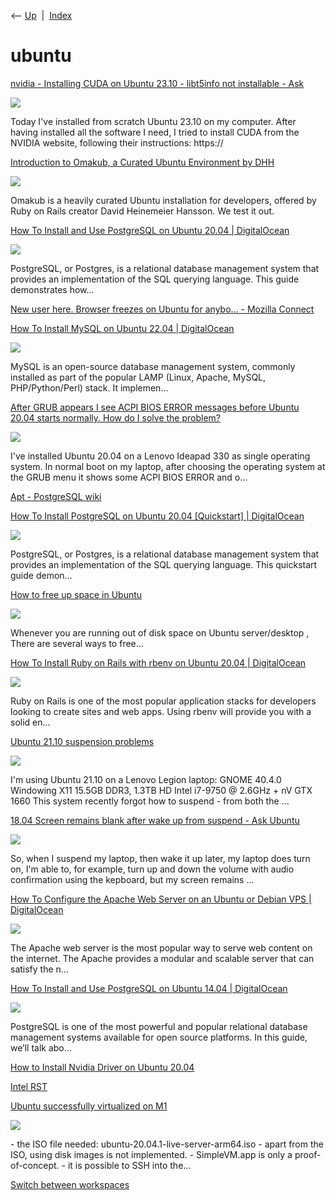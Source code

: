<div class="nav">

⟵ [Up](index.html)  \|  [Index](index.html)

</div>

# ubuntu

<div class="cards">

<div class="card">

<div class="card-title">

[nvidia - Installing CUDA on Ubuntu 23.10 - libt5info not installable -
Ask](https://askubuntu.com/questions/1491254/installing-cuda-on-ubuntu-23-10-libt5info-not-installable)

</div>

<div class="card-image">

[![](https://cdn.sstatic.net/Sites/askubuntu/Img/apple-touch-icon.png?v=e16e1315edd6)](https://askubuntu.com/questions/1491254/installing-cuda-on-ubuntu-23-10-libt5info-not-installable)

</div>

Today I've installed from scratch Ubuntu 23.10 on my computer. After
having installed all the software I need, I tried to install CUDA from
the NVIDIA website, following their instructions: https://

</div>

<div class="card">

<div class="card-title">

[Introduction to Omakub, a Curated Ubuntu Environment by
DHH](https://thenewstack.io/introduction-to-omakub-a-curated-ubuntu-environment-by-dhh)

</div>

<div class="card-image">

[![](https://cdn.thenewstack.io/media/2024/07/90f3400f-lucas-law-kdvgz-qnhfc-unsplash.jpg)](https://thenewstack.io/introduction-to-omakub-a-curated-ubuntu-environment-by-dhh)

</div>

Omakub is a heavily curated Ubuntu installation for developers, offered
by Ruby on Rails creator David Heinemeier Hansson. We test it out.

</div>

<div class="card">

<div class="card-title">

[How To Install and Use PostgreSQL on Ubuntu 20.04 \|
DigitalOcean](https://www.digitalocean.com/community/tutorials/how-to-install-and-use-postgresql-on-ubuntu-20-04)

</div>

<div class="card-image">

[![](https://community-cdn-digitalocean-com.global.ssl.fastly.net/zp5sXuzCU113SHf5q679SqGu)](https://www.digitalocean.com/community/tutorials/how-to-install-and-use-postgresql-on-ubuntu-20-04)

</div>

PostgreSQL, or Postgres, is a relational database management system that
provides an implementation of the SQL querying language. This guide
demonstrates how…

</div>

<div class="card">

<div class="card-title">

[New user here. Browser freezes on Ubuntu for anybo... - Mozilla
Connect](https://connect.mozilla.org/t5/discussions/new-user-here-browser-freezes-on-ubuntu-for-anybody-else/m-p/28587#M11145)

</div>

</div>

<div class="card">

<div class="card-title">

[How To Install MySQL on Ubuntu 22.04 \|
DigitalOcean](https://www.digitalocean.com/community/tutorials/how-to-install-mysql-on-ubuntu-22-04)

</div>

<div class="card-image">

[![](https://community-cdn-digitalocean-com.global.ssl.fastly.net/M1bswVs7zkuTaBacgsKxDCB4)](https://www.digitalocean.com/community/tutorials/how-to-install-mysql-on-ubuntu-22-04)

</div>

MySQL is an open-source database management system, commonly installed
as part of the popular LAMP (Linux, Apache, MySQL, PHP/Python/Perl)
stack. It implemen…

</div>

<div class="card">

<div class="card-title">

[After GRUB appears I see ACPI BIOS ERROR messages before Ubuntu 20.04
starts normally. How do I solve the
problem?](https://askubuntu.com/questions/1258641/after-grub-appears-i-see-acpi-bios-error-messages-before-ubuntu-20-04-starts-nor)

</div>

<div class="card-image">

[![](https://cdn.sstatic.net/Sites/askubuntu/Img/apple-touch-icon.png?v=e16e1315edd6)](https://askubuntu.com/questions/1258641/after-grub-appears-i-see-acpi-bios-error-messages-before-ubuntu-20-04-starts-nor)

</div>

I've installed Ubuntu 20.04 on a Lenovo Ideapad 330 as single operating
system. In normal boot on my laptop, after choosing the operating system
at the GRUB menu it shows some ACPI BIOS ERROR and o...

</div>

<div class="card">

<div class="card-title">

[Apt - PostgreSQL wiki](https://wiki.postgresql.org/wiki/Apt)

</div>

</div>

<div class="card">

<div class="card-title">

[How To Install PostgreSQL on Ubuntu 20.04 \[Quickstart\] \|
DigitalOcean](https://www.digitalocean.com/community/tutorials/how-to-install-postgresql-on-ubuntu-20-04-quickstart)

</div>

<div class="card-image">

[![](https://community-cdn-digitalocean-com.global.ssl.fastly.net/5kWwmK8BtWpfC5weGSDqU65t)](https://www.digitalocean.com/community/tutorials/how-to-install-postgresql-on-ubuntu-20-04-quickstart)

</div>

PostgreSQL, or Postgres, is a relational database management system that
provides an implementation of the SQL querying language. This quickstart
guide demon…

</div>

<div class="card">

<div class="card-title">

[How to free up space in
Ubuntu](https://dev.to/a4abs/how-to-free-up-space-in-ubuntu-29a0)

</div>

<div class="card-image">

[![](https://dev-to-uploads.s3.amazonaws.com/uploads/articles/3otvb2z646ytpt1hl2rv.jpg)](https://dev.to/a4abs/how-to-free-up-space-in-ubuntu-29a0)

</div>

Whenever you are running out of disk space on Ubuntu server/desktop ,
There are several ways to free...

</div>

<div class="card">

<div class="card-title">

[How To Install Ruby on Rails with rbenv on Ubuntu 20.04 \|
DigitalOcean](https://www.digitalocean.com/community/tutorials/how-to-install-ruby-on-rails-with-rbenv-on-ubuntu-20-04)

</div>

<div class="card-image">

[![](https://community-cdn-digitalocean-com.global.ssl.fastly.net/4EXnYDCyje6NVaQ1PYDtVGJc)](https://www.digitalocean.com/community/tutorials/how-to-install-ruby-on-rails-with-rbenv-on-ubuntu-20-04)

</div>

Ruby on Rails is one of the most popular application stacks for
developers looking to create sites and web apps. Using rbenv will
provide you with a solid en…

</div>

<div class="card">

<div class="card-title">

[Ubuntu 21.10 suspension
problems](https://superuser.com/questions/1699286/ubuntu-21-10-suspension-problems?noredirect=1#comment2624019_1699286)

</div>

<div class="card-image">

[![](https://cdn.sstatic.net/Sites/superuser/Img/apple-touch-icon.png?v=0ad5b7a83e49)](https://superuser.com/questions/1699286/ubuntu-21-10-suspension-problems?noredirect=1#comment2624019_1699286)

</div>

I'm using Ubuntu 21.10 on a Lenovo Legion laptop: GNOME 40.4.0 Windowing
X11 15.5GB DDR3, 1.3TB HD Intel i7-9750 @ 2.6GHz + nV GTX 1660 This
system recently forgot how to suspend - from both the ...

</div>

<div class="card">

<div class="card-title">

[18.04 Screen remains blank after wake up from suspend - Ask
Ubuntu](https://askubuntu.com/questions/1032633/18-04-screen-remains-blank-after-wake-up-from-suspend/1391917#1391917)

</div>

<div class="card-image">

[![](https://cdn.sstatic.net/Sites/askubuntu/Img/apple-touch-icon.png?v=e16e1315edd6)](https://askubuntu.com/questions/1032633/18-04-screen-remains-blank-after-wake-up-from-suspend/1391917#1391917)

</div>

So, when I suspend my laptop, then wake it up later, my laptop does turn
on, I'm able to, for example, turn up and down the volume with audio
confirmation using the kepboard, but my screen remains ...

</div>

<div class="card">

<div class="card-title">

[How To Configure the Apache Web Server on an Ubuntu or Debian VPS \|
DigitalOcean](https://www.digitalocean.com/community/tutorials/how-to-configure-the-apache-web-server-on-an-ubuntu-or-debian-vps)

</div>

<div class="card-image">

[![](https://www.digitalocean.com/_next/static/media/intro-to-cloud.d49bc5f7.jpeg)](https://www.digitalocean.com/community/tutorials/how-to-configure-the-apache-web-server-on-an-ubuntu-or-debian-vps)

</div>

The Apache web server is the most popular way to serve web content on
the internet. The Apache provides a modular and scalable server that can
satisfy the n…

</div>

<div class="card">

<div class="card-title">

[How To Install and Use PostgreSQL on Ubuntu 14.04 \|
DigitalOcean](https://www.digitalocean.com/community/tutorials/how-to-install-and-use-postgresql-on-ubuntu-14-04)

</div>

<div class="card-image">

[![](https://community-cdn-digitalocean-com.global.ssl.fastly.net/H83RrNFHGL58YpjgpGLvxPHX)](https://www.digitalocean.com/community/tutorials/how-to-install-and-use-postgresql-on-ubuntu-14-04)

</div>

PostgreSQL is one of the most powerful and popular relational database
management systems available for open source platforms. In this guide,
we’ll talk abo…

</div>

<div class="card">

<div class="card-title">

[How to Install Nvidia Driver on Ubuntu
20.04](https://linoxide.com/linux-how-to/how-to-install-nvidia-driver-on-ubuntu)

</div>

</div>

<div class="card">

<div class="card-title">

[Intel RST](https://help.ubuntu.com/rst)

</div>

</div>

<div class="card">

<div class="card-title">

[Ubuntu successfully virtualized on
M1](https://forums.macrumors.com/threads/ubuntu-linux-virtualized-on-m1-success.2270365?post=29300053#post-29300053)

</div>

<div class="card-image">

[![](https://images.macrumors.com/article-new/2019/10/macrumors-forums-social.jpg)](https://forums.macrumors.com/threads/ubuntu-linux-virtualized-on-m1-success.2270365?post=29300053#post-29300053)

</div>

\- the ISO file needed: ubuntu-20.04.1-live-server-arm64.iso - apart
from the ISO, using disk images is not implemented. - SimpleVM.app is
only a proof-of-concept. - it is possible to SSH into the...

</div>

<div class="card">

<div class="card-title">

[Switch between
workspaces](https://help.ubuntu.com/stable/ubuntu-help/shell-workspaces-switch.html.en)

</div>

</div>

</div>
